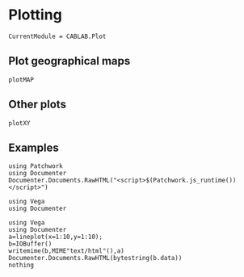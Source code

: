 # Plotting

```@meta
CurrentModule = CABLAB.Plot
```

## Plot geographical maps

```@docs
plotMAP
```

## Other plots

```@docs
plotXY
```

## Examples

```@eval
using Patchwork
using Documenter
Documenter.Documents.RawHTML("<script>$(Patchwork.js_runtime())</script>")
```

```@setup 1
using Vega
using Documenter
```


```@eval
using Vega
using Documenter
a=lineplot(x=1:10,y=1:10);
b=IOBuffer()
writemime(b,MIME"text/html"(),a)
Documenter.Documents.RawHTML(bytestring(b.data))
nothing
```
